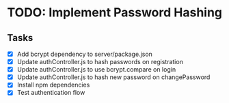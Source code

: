 # TODO: Implement Password Hashing

## Tasks
- [x] Add bcrypt dependency to server/package.json
- [x] Update authController.js to hash passwords on registration
- [x] Update authController.js to use bcrypt.compare on login
- [x] Update authController.js to hash new password on changePassword
- [x] Install npm dependencies
- [x] Test authentication flow

